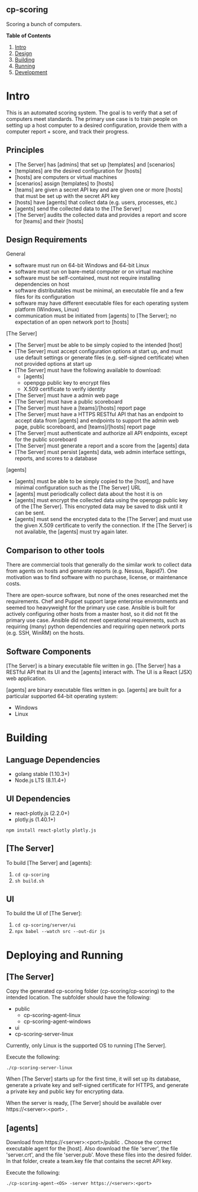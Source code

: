 cp-scoring
-----

Scoring a bunch of computers.

__Table of Contents__
1. [Intro](#Intro)
1. [Design](#Design)
1. [Building](#Building)
1. [Running](#Running)
1. [Development](#Development)

# Intro

This is an automated scoring system. The goal is to verify that a set of computers meet standards. The primary use case is to train people on setting up a host computer to a desired configuration, provide them with a computer report + score, and track their progress.

## Principles

* [The Server] has [admins] that set up [templates] and [scenarios]
* [templates] are the desired configuration for [hosts]
* [hosts] are computers or virtual machines
* [scenarios] assign [templates] to [hosts]
* [teams] are given a secret API key and are given one or more [hosts] that must be set up with the secret API key
* [hosts] have [agents] that collect data (e.g. users, processes, etc.)
* [agents] send the collected data to the [The Server]
* [The Server] audits the collected data and provides a report and score for [teams] and their [hosts]

## Design Requirements
General
- software must run on 64-bit Windows and 64-bit Linux
- software must run on bare-metal computer or on virtual machine
- software must be self-contained, must not require installing dependencies on host
- software distributables must be minimal, an executable file and a few files for its configuration
- software may have different executable files for each operating system platform (Windows, Linux)
- communication must be initiated from [agents] to [The Server]; no expectation of an open network port to [hosts]

[The Server]
- [The Server] must be able to be simply copied to the intended [host]
- [The Server] must accept configuration options at start up, and must use default settings or generate files (e.g. self-signed certificate) when not provided options at start up
- [The Server] must have the following available to download:
  - [agents]
  - openpgp public key to encrypt files
  - X.509 certificate to verify identity
- [The Server] must have a admin web page
- [The Server] must have a public scoreboard
- [The Server] must have a [teams]/[hosts] report page
- [The Server] must have a HTTPS RESTful API that has an endpoint to accept data from [agents] and endpoints to support the admin web page, public scoreboard, and [teams]/[hosts] report page
- [The Server] must authenticate and authorize all API endpoints, except for the public scoreboard
- [The Server] must generate a report and a score from the [agents] data
- [The Server] must persist [agents] data, web admin interface settings, reports, and scores to a database

[agents]
- [agents] must be able to be simply copied to the [host], and have minimal configuration such as the [The Server] URL
- [agents] must periodically collect data about the host it is on
- [agents] must encrypt the collected data using the openpgp public key of the [The Server]. This encrypted data may be saved to disk until it can be sent.
- [agents] must send the encrypted data to the [The Server] and must use the given X.509 certificate to verify the connection. If the [The Server] is not available, the [agents] must try again later.

## Comparison to other tools

There are commercial tools that generally do the similar work to collect data from agents on hosts and generate reports (e.g. Nessus, Rapid7). One motivation was to find software with no purchase, license, or maintenance costs.

There are open-source software, but none of the ones researched met the requirements. Chef and Puppet support large enterprise environments and seemed too heavyweight for the primary use case. Ansible is built for actively configuring other hosts from a master host, so it did not fit the primary use case. Ansible did not meet operational requirements, such as requiring (many) python dependencies and requiring open network ports (e.g. SSH, WinRM) on the hosts.

## Software Components

[The Server] is a binary executable file written in go. [The Server] has a RESTful API that its UI and the [agents] interact with. The UI is a React (JSX) web application.

[agents] are binary executable files written in go. [agents] are built for a particular supported 64-bit operating system:
* Windows
* Linux

# Building

## Language Dependencies

* golang stable (1.10.3+)
* Node.js LTS (8.11.4+)

## UI Dependencies

* react-plotly.js (2.2.0+)
* plotly.js (1.40.1+)

`npm install react-plotly plotly.js`

## [The Server]

To build [The Server] and [agents]:

1. `cd cp-scoring`
1. `sh build.sh`

## UI

To build the UI of [The Server]:

1. `cd cp-scoring/server/ui`
1. `npx babel --watch src --out-dir js`

# Deploying and Running

## [The Server]

Copy the generated cp-scoring folder (cp-scoring/cp-scoring) to the intended location. The subfolder should have the following:
* public
  * cp-scoring-agent-linux
  * cp-scoring-agent-windows
* ui
* cp-scoring-server-linux

Currently, only Linux is the supported OS to running [The Server].

Execute the following:

`./cp-scoring-server-linux`

When [The Server] starts up for the first time, it will set up its database, generate a private key and self-signed certificate for HTTPS, and generate a private key and public key for encrypting data.

When the server is ready, [The Server] should be available over https://\<server\>:\<port\> .

## [agents]

Download from https://\<server\>:\<port\>/public . Choose the correct executable agent for the [host]. Also download the file 'server', the file 'server.crt', and the file 'server.pub'. Move these files into the desired folder. In that folder, create a team.key file that contains the secret API key.

Execute the following:

`./cp-scoring-agent-<OS> -server https://<server>:<port>`
